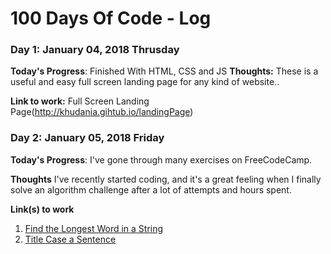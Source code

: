 # 100 Days Of Code - Log

### Day 1: January 04, 2018 Thrusday


**Today's Progress**: Finished With HTML, CSS and JS
**Thoughts:** These is a useful and easy full screen landing page for any kind of website..

**Link to work:** Full Screen Landing Page(http://khudania.gihtub.io/landingPage)


### Day 2: January 05, 2018 Friday

**Today's Progress**: I've gone through many exercises on FreeCodeCamp.

**Thoughts** I've recently started coding, and it's a great feeling when I finally solve an algorithm challenge after a lot of attempts and hours spent.

**Link(s) to work**
1. [Find the Longest Word in a String](https://www.freecodecamp.com/challenges/find-the-longest-word-in-a-string)
2. [Title Case a Sentence](https://www.freecodecamp.com/challenges/title-case-a-sentence)
